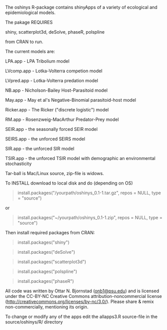 The oshinys R-package contains shinyApps of a variety of ecological and epidemiological models. 

The pakage REQUIRES 

shiny,
    scatterplot3d,
    deSolve,
    phaseR,
    polspline

from CRAN to run.

The current models are:

LPA.app - LPA Tribolium model

LVcomp.app - Lotka-Volterra competion model

LVpred.app - Lotka-Volterra predation model

NB.app - Nicholson-Bailey Host-Parasitoid model

May.app - May et al's Negative-Binomial parasitoid-host model

Ricker.app - The Ricker ("discrete logistic") model

RM.app - Rosenzweig-MacArthur Predator-Prey model

SEIR.app - the seasonally forced SEIR model

SEIRS.app - the unforced SEIRS model

SIR.app - the unforced SIR model

TSIR.app - the unforced TSIR model with demographic an environmental stochasticity


Tar-ball is Mac/Linux source, zip-file is widows. 

To INSTALL download to local disk and do (depending on OS)

> install.packages("/yourpath/oshinys_0.1-1.tar.gz", repos = NULL, type = "source")

or

> install.packages("~/yourpath/oshinys_0.1-1.zip", repos = NULL, type = "source")

Then install required packages from CRAN:

> install.packages("shiny")

> install.packages("deSolve")

> install.packages("scatterplot3d")

> install.packages("polspline")

> install.packages("phaseR")


All code was written by Ottar N. Bjornstad (onb1@psu.edu) and is licensed under the CC-BY-NC Creative Commons attribution-noncommercial license (http://creativecommons.org/licenses/by-nc/3.0/). Please share & remix non-commercially, mentioning its origin.

To change or modify any of the apps edit the allapps3.R source-file in the source/oshinys/R/ directory
